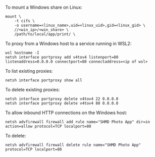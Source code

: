 To mount a Windows share on Linux:

```
mount \
    -t cifs \
    -o username=<linux_name>,uid=<linux_uid>,gid=<linux_gid> \
    //<win_ip>/<win_share> \
    /path/to/local/app/print/ \
```

To proxy from a Windows host to a service running in WSL2:

```
wsl hostname -I
netsh interface portproxy add v4tov4 listenport=80 listenaddress=0.0.0.0 connectport=80 connectaddress=<ip of wsl>
```

To list existing proxies:

```
netsh interface portproxy show all
```

To delete existing proxies:

```
netsh interface portproxy delete v4tov4 22 0.0.0.0
netsh interface portproxy delete v4tov4 80 0.0.0.0
```

To allow inbound HTTP connections on the Windows host:

```
netsh advfirewall firewall add rule name="SHMD Photo App" dir=in action=allow protocol=TCP localport=80
```

To delete:

```
netsh advfirewall firewall delete rule name="SHMD Photo App" protocol=TCP localport=80
```
